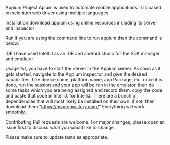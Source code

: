 Appium Project
Apium is used to automate mobile applications. It is based on selenium web driver using multiple languages

Installation
download appium using online resources including its server and inspector

Run
if you are using the command line to run appium then the command is below:

IDE
I have used IntelliJ as an IDE and android studio for the SDK manager and emulator

Usage
1st, you have to start the server in the Appium server. As soon as it gets started, navigate to the Appium inspector and give the desired capabilities. Like device name, platform name, app Package, etc. once it is done, run the session and your app will be run in the emulator. then do some tasks which you are being assigned and record them. copy the code and paste that code in IntelliJ. for IntelliJ. There are a bunch of dependencies that will most likely be installed on their own. if not, then download them "https://mvnrepository.com/" Everything will work smoothly.

Contributing
Pull requests are welcome. For major changes, please open an issue first to discuss what you would like to change.

Please make sure to update tests as appropriate.
